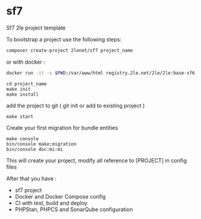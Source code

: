 # sf7
Sf7 2le project template

To bootstrap a project use the following steps:

```bash
composer create-project 2lenet/sf7 project_name
```

or with docker :
```bash
docker run -it -v $PWD:/var/www/html registry.2le.net/2le/2le:base-sf6 composer create-project 2lenet/sf7 project_name
```

```
cd project_name
make init
make install
```
add the project to git ( git init or add to existing project )

```
make start
```

Create your first migration for bundle entities

```
make console
bin/console make:migration
bin/console doc:mi:mi
```


This will create your project, modify all reference to [PROJECT] in config files

After that you have :

* sf7 project
* Docker and Docker Compose config
* CI with test, build and deploy
* PHPStan, PHPCS and SonarQube configuration
